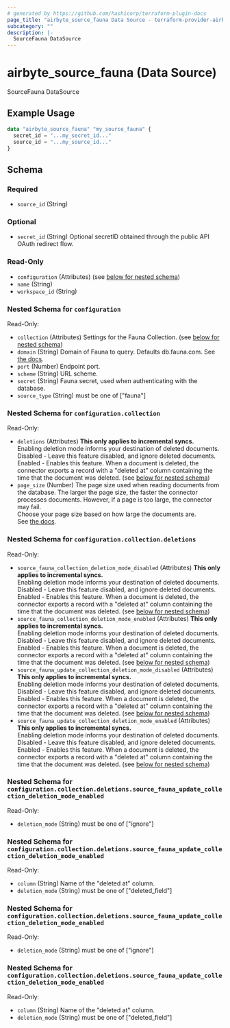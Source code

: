 ```yaml
---
# generated by https://github.com/hashicorp/terraform-plugin-docs
page_title: "airbyte_source_fauna Data Source - terraform-provider-airbyte"
subcategory: ""
description: |-
  SourceFauna DataSource
---
```


# airbyte_source_fauna (Data Source)

SourceFauna DataSource

## Example Usage

```terraform
data "airbyte_source_fauna" "my_source_fauna" {
  secret_id = "...my_secret_id..."
  source_id = "...my_source_id..."
}
```

<!-- schema generated by tfplugindocs -->
## Schema

### Required

- `source_id` (String)

### Optional

- `secret_id` (String) Optional secretID obtained through the public API OAuth redirect flow.

### Read-Only

- `configuration` (Attributes) (see [below for nested schema](#nestedatt--configuration))
- `name` (String)
- `workspace_id` (String)

<a id="nestedatt--configuration"></a>
### Nested Schema for `configuration`

Read-Only:

- `collection` (Attributes) Settings for the Fauna Collection. (see [below for nested schema](#nestedatt--configuration--collection))
- `domain` (String) Domain of Fauna to query. Defaults db.fauna.com. See <a href=https://docs.fauna.com/fauna/current/learn/understanding/region_groups#how-to-use-region-groups>the docs</a>.
- `port` (Number) Endpoint port.
- `scheme` (String) URL scheme.
- `secret` (String) Fauna secret, used when authenticating with the database.
- `source_type` (String) must be one of ["fauna"]

<a id="nestedatt--configuration--collection"></a>
### Nested Schema for `configuration.collection`

Read-Only:

- `deletions` (Attributes) <b>This only applies to incremental syncs.</b> <br>
Enabling deletion mode informs your destination of deleted documents.<br>
Disabled - Leave this feature disabled, and ignore deleted documents.<br>
Enabled - Enables this feature. When a document is deleted, the connector exports a record with a "deleted at" column containing the time that the document was deleted. (see [below for nested schema](#nestedatt--configuration--collection--deletions))
- `page_size` (Number) The page size used when reading documents from the database. The larger the page size, the faster the connector processes documents. However, if a page is too large, the connector may fail. <br>
Choose your page size based on how large the documents are. <br>
See <a href="https://docs.fauna.com/fauna/current/learn/understanding/types#page">the docs</a>.

<a id="nestedatt--configuration--collection--deletions"></a>
### Nested Schema for `configuration.collection.deletions`

Read-Only:

- `source_fauna_collection_deletion_mode_disabled` (Attributes) <b>This only applies to incremental syncs.</b> <br>
Enabling deletion mode informs your destination of deleted documents.<br>
Disabled - Leave this feature disabled, and ignore deleted documents.<br>
Enabled - Enables this feature. When a document is deleted, the connector exports a record with a "deleted at" column containing the time that the document was deleted. (see [below for nested schema](#nestedatt--configuration--collection--deletions--source_fauna_collection_deletion_mode_disabled))
- `source_fauna_collection_deletion_mode_enabled` (Attributes) <b>This only applies to incremental syncs.</b> <br>
Enabling deletion mode informs your destination of deleted documents.<br>
Disabled - Leave this feature disabled, and ignore deleted documents.<br>
Enabled - Enables this feature. When a document is deleted, the connector exports a record with a "deleted at" column containing the time that the document was deleted. (see [below for nested schema](#nestedatt--configuration--collection--deletions--source_fauna_collection_deletion_mode_enabled))
- `source_fauna_update_collection_deletion_mode_disabled` (Attributes) <b>This only applies to incremental syncs.</b> <br>
Enabling deletion mode informs your destination of deleted documents.<br>
Disabled - Leave this feature disabled, and ignore deleted documents.<br>
Enabled - Enables this feature. When a document is deleted, the connector exports a record with a "deleted at" column containing the time that the document was deleted. (see [below for nested schema](#nestedatt--configuration--collection--deletions--source_fauna_update_collection_deletion_mode_disabled))
- `source_fauna_update_collection_deletion_mode_enabled` (Attributes) <b>This only applies to incremental syncs.</b> <br>
Enabling deletion mode informs your destination of deleted documents.<br>
Disabled - Leave this feature disabled, and ignore deleted documents.<br>
Enabled - Enables this feature. When a document is deleted, the connector exports a record with a "deleted at" column containing the time that the document was deleted. (see [below for nested schema](#nestedatt--configuration--collection--deletions--source_fauna_update_collection_deletion_mode_enabled))

<a id="nestedatt--configuration--collection--deletions--source_fauna_collection_deletion_mode_disabled"></a>
### Nested Schema for `configuration.collection.deletions.source_fauna_update_collection_deletion_mode_enabled`

Read-Only:

- `deletion_mode` (String) must be one of ["ignore"]


<a id="nestedatt--configuration--collection--deletions--source_fauna_collection_deletion_mode_enabled"></a>
### Nested Schema for `configuration.collection.deletions.source_fauna_update_collection_deletion_mode_enabled`

Read-Only:

- `column` (String) Name of the "deleted at" column.
- `deletion_mode` (String) must be one of ["deleted_field"]


<a id="nestedatt--configuration--collection--deletions--source_fauna_update_collection_deletion_mode_disabled"></a>
### Nested Schema for `configuration.collection.deletions.source_fauna_update_collection_deletion_mode_enabled`

Read-Only:

- `deletion_mode` (String) must be one of ["ignore"]


<a id="nestedatt--configuration--collection--deletions--source_fauna_update_collection_deletion_mode_enabled"></a>
### Nested Schema for `configuration.collection.deletions.source_fauna_update_collection_deletion_mode_enabled`

Read-Only:

- `column` (String) Name of the "deleted at" column.
- `deletion_mode` (String) must be one of ["deleted_field"]


